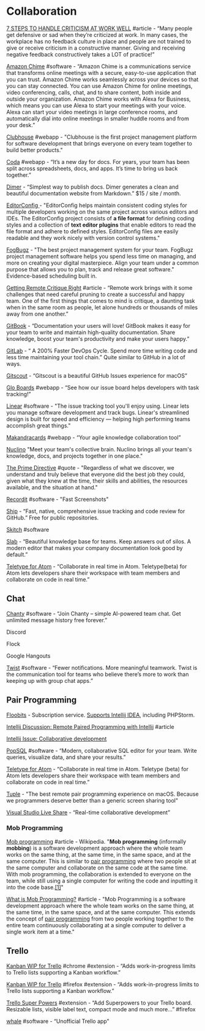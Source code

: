 # Collaboration

[7 STEPS TO HANDLE CRITICISM AT WORK WELL](https://positivesharing.com/2013/07/7-steps-to-handle-criticism-at-work/) \#article - “Many people get defensive or sad when they’re criticized at work. In many cases, the workplace has no feedback culture in place and people are not trained to give or receive criticism in a constructive manner. Giving and receiving negative feedback constructively takes a LOT of practice!”

[Amazon Chime](https://aws.amazon.com/chime/) \#software - “Amazon Chime is a communications service that transforms online meetings with a secure, easy-to-use application that you can trust. Amazon Chime works seamlessly across your devices so that you can stay connected. You can use Amazon Chime for online meetings, video conferencing, calls, chat, and to share content, both inside and outside your organization. Amazon Chime works with Alexa for Business, which means you can use Alexa to start your meetings with your voice. Alexa can start your video meetings in large conference rooms, and automatically dial into online meetings in smaller huddle rooms and from your desk.”

[Clubhouse](https://clubhouse.io/) \#webapp - "Clubhouse is the first project management platform for software development that brings everyone on every team together to build better products."

[Coda](https://coda.io/welcome) \#webapp - “It’s a new day  for docs. For years, your team has been split  across spreadsheets, docs, and apps. It’s time to bring us back together.”

[Dimer](https://dimerapp.com) - “Simplest way to publish docs. Dimer generates a clean and beautiful documentation website from Markdown.” $15 / site / month.

[EditorConfig](https://editorconfig.org/) - "EditorConfig helps maintain consistent coding styles for multiple developers working on the same project across various editors and IDEs. The EditorConfig project consists of **a file format** for defining coding styles and a collection of **text editor plugins** that enable editors to read the file format and adhere to defined styles. EditorConfig files are easily readable and they work nicely with version control systems."

[FogBugz](https://www.fogbugz.com/index.html) - "The best project management system for your team. FogBugz project management software helps you spend less time on managing, and more on creating your digital masterpiece. Align your team under a common purpose that allows you to plan, track and release great software." Evidence-based scheduling built in.

[Getting Remote Critique Right](https://medium.com/building-creative-market/getting-remote-critique-right-fc458577a8f4) \#article - “Remote work brings with it some challenges that need careful pruning to create a successful and happy team. One of the first things that comes to mind is critique, a daunting task when in the same room as people, let alone hundreds or thousands of miles away from one another.”

[GitBook](https://www.gitbook.com/?utm_source=electron&utm_medium=logo) - “Documentation your users will love! GitBook makes it easy for your team to write and maintain high-quality documentation. Share knowledge, boost your team's productivity and make your users happy.”

[GitLab](https://about.gitlab.com/) - “ A 200% Faster DevOps Cycle. Spend more time writing code and less time maintaining your tool chain.” Quite similar to GitHub in a lot of ways.

[Gitscout](https://gitscout.com/) - “Gitscout is a beautiful GitHub Issues experience for macOS”

[Glo Boards](https://www.gitkraken.com/glo) \#webapp - “See how our issue board helps developers with task tracking!”

[Linear](https://linear.app/) \#software - "The issue tracking tool you'll enjoy using. Linear lets you manage software development and track bugs. Linear's streamlined design is built for speed and efficiency — helping high performing teams accomplish great things."

[Makandracards](https://makandracards.com/) \#webapp - “Your agile knowledge collaboration tool”

[Nuclino](https://www.nuclino.com/) "Meet your team's collective brain. Nuclino brings all your team's knowledge, docs, and projects together in one place."

[The Prime Directive](http://www.retrospectivewiki.org/index.php?title=The_Prime_Directive) \#quote - "Regardless of what we discover, we understand and truly believe that everyone did the best job they could, given what they knew at the time, their skills and abilities, the resources available, and the situation at hand."

[Recordit](https://recordit.co/) \#software - "Fast Screenshots"

[Ship](https://www.realartists.com/) - “Fast, native, comprehensive issue tracking and code review for GitHub.” Free for public repositories.

[Skitch](https://apps.apple.com/us/app/skitch-snap-mark-up-share/id425955336?mt=12) \#software

[Slab](https://slab.com/) - “Beautiful knowledge base for teams. Keep answers out of silos. A modern editor that makes your company documentation look good by default.”

[Teletype for Atom](https://teletype.atom.io/) - “Collaborate in real time in Atom. Teletype\(beta\) for Atom lets developers share their workspace with team members and collaborate on code in real time.”

## **Chat**

[Chanty](https://www.chanty.com/) \#software - “Join Chanty – simple AI-powered team chat. Get unlimited message history free forever.”

Discord

Flock

Google Hangouts

[Twist](https://twistapp.com/home) \#software - “Fewer notifications. More meaningful teamwork. Twist is the communication tool for teams who believe there’s more to work than keeping up with group chat apps.”

## **Pair Programming**

[Floobits](https://floobits.com/) - Subscription service. [Supports Intellij IDEA](https://floobits.com/help/plugins/intellij), including PHPStorm.

[Intellij Discussion: Remote Paired Programming with Intellij](https://intellij-support.jetbrains.com/hc/en-us/community/posts/208387405-Remote-Paired-Programming-with-Intellij) \#article

[Intellij Issue: Collaborative development](https://youtrack.jetbrains.com/issue/IDEABKL-708)

[PopSQL](https://popsql.com/) \#software - “Modern, collaborative SQL editor for your team. Write queries, visualize data, and share your results.”

[Teletype for Atom](https://teletype.atom.io/) - “Collaborate in real time in Atom. Teletype \(beta\) for Atom lets developers share their workspace with team members and collaborate on code in real time.”

[Tuple](https://tuple.app/) - "The best remote pair programming experience on macOS. Because we programmers deserve better than a generic screen sharing tool"

[Visual Studio Live Share](https://visualstudio.microsoft.com/services/live-share/) - “Real-time collaborative development”

### Mob Programming

[Mob programming](https://en.wikipedia.org/wiki/Mob_programming) \#article - Wikipedia. "**Mob programming** \(informally **mobbing**\) is a software development approach where the whole team works on the same thing, at the same time, in the same space, and at the same computer. This is similar to [pair programming](https://en.wikipedia.org/wiki/Pair_programming) where two people sit at the same computer and collaborate on the same code at the same time. With mob programming, the collaboration is extended to everyone on the team, while still using a single computer for writing the code and inputting it into the code base.[\[1\]](https://en.wikipedia.org/wiki/Mob_programming#cite_note-1)"

[What is Mob Programming?](https://www.agilealliance.org/glossary/mob-programming/#q=~%28infinite~true~filters~%28postType~%28~'page~'post~'aa_book~'aa_event_session~'aa_experience_report~'aa_glossary~'aa_research_paper~'aa_video%29~tags~%28~'mob*20programming%29%29~searchTerm~'~sort~false~sortDirection~'asc~page~1%29) \#article - "Mob Programming is a software development approach where the whole team works on the same thing, at the same time, in the same space, and at the same computer. This extends the concept of [pair programming](https://www.agilealliance.org/glossary/pairing/) from two people working together to the entire team continuously collaborating at a single computer to deliver a single work item at a time."

## **Trello**

[Kanban WIP for Trello](https://chrome.google.com/webstore/detail/kanban-wip-for-trello/oekefjibcnongmmmmkdiofgeppfkmdii) \#chrome \#extension - “Adds work-in-progress limits to Trello lists supporting a Kanban workflow.”

[Kanban WIP for Trello](https://addons.mozilla.org/en-US/firefox/addon/trello-work-in-progress-limit/?src=search) \#firefox \#extension - “Adds work-in-progress limits to Trello lists supporting a Kanban workflow.”

[Trello Super Powers](https://addons.mozilla.org/en-US/firefox/addon/trello-super-powers/?src=search) \#extension - “Add Superpowers to your Trello board. Resizable lists, visible label text, compact mode and much more...” \#firefox

[whale](https://github.com/1000ch/whale) \#software - “Unofficial Trello app”

